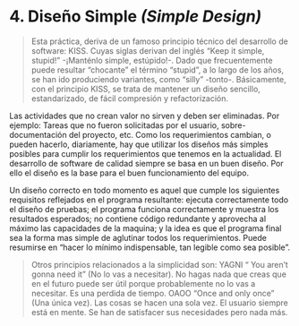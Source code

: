 # 4. Diseño Simple _(Simple Design)_

>Esta práctica, deriva de un famoso principio técnico del desarrollo de software: KISS. Cuyas siglas derivan del inglés “Keep it simple, stupid!” -¡Manténlo simple, estúpido!-. Dado que frecuentemente puede resultar “chocante” el término “stupid”, a lo largo de los años, se han ido produciendo variantes, como “silly” -tonto-. Básicamente, con el principio KISS, se trata de mantener un diseño sencillo, estandarizado, de fácil compresión y refactorización.

Las actividades que no crean valor no sirven y deben ser eliminadas. Por ejemplo: Tareas que no fueron solicitadas por el usuario, sobre-documentación del proyecto, etc. Como los requerimientos cambian, o pueden hacerlo, diariamente, hay que utilizar los diseños más simples posibles para cumplir los requerimientos que tenemos en la actualidad. El desarrollo de software de calidad siempre se basa en un buen diseño. Por ello el diseño es la base para el buen funcionamiento del equipo.

Un diseño correcto en todo momento es aquel que cumple los siguientes requisitos reflejados en el programa resultante: ejecuta correctamente todo el
diseño de pruebas; el programa funciona correctamente y muestra los resultados esperados; no contiene código redundante y aprovecha al máximo las
capacidades de la maquina; y la idea es que el programa final sea la forma mas simple de aglutinar todos los requerimientos. Puede resumirse en “hacer lo mínimo indispensable, tan legible como sea posible”.

>Otros principios relacionados a la simplicidad son: YAGNI “ You aren’t gonna need it” (No lo vas a necesitar). No hagas nada que creas que en el futuro puede ser útil porque probablemente no lo vas a necesitar. Es una perdida de tiempo. OAOO “Once and only once” (Una única vez). Las cosas se hacen una sola vez. El usuario siempre está en mente. Se han de satisfacer sus necesidades pero nada más.
